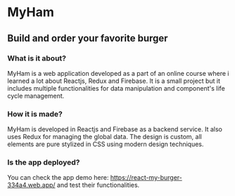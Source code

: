 # MyHam 

## Build and order your favorite burger

### What is it about?
MyHam is a web application developed as a part of an online course where i learned a lot about Reactjs, Redux and Firebase. It is a small project but it includes multiple functionalities for data manipulation and component's life cycle management.

### How it is made?
MyHam is developed in Reactjs and Firebase as a backend service. It also uses Redux for managing the global data. The design is custom, all elements are pure stylized in CSS using modern design techniques.

### Is the app deployed?
You can check the app demo here: https://react-my-burger-334a4.web.app/ and test their functionalities.



